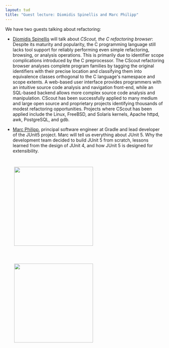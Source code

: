 ```yaml
---
layout: tud
title: "Guest lecture: Diomidis Spinellis and Marc Philipp"
---
```


We have two guests talking about refactoring:

* [Diomidis Spinellis](https://www.linkedin.com/in/dspinellis/) will talk about _CScout, the C refactoring browser_: Despite its maturity and popularity, 
the C programming language still
lacks tool support for reliably performing even simple refactoring,
browsing, or analysis operations. This is primarily due to identifier
scope complications introduced by the C preprocessor. The CScout
refactoring browser analyses complete program families by tagging the
original identifiers with their precise location and classifying them
into equivalence classes orthogonal to the C language's namespace and
scope extents. A web-based user interface provides programmers with an
intuitive source code analysis and navigation front-end, while an
SQL-based backend allows more complex source code analysis and
manipulation. CScout has been successfully applied to many medium and
large open source and proprietary projects identifying thousands of
modest refactoring opportunities. Projects where CScout has been applied
include the Linux, FreeBSD, and Solaris kernels, Apache httpd, awk,
PostgreSQL, and gdb.

* [Marc Philipp](https://www.linkedin.com/in/marcphilipp/), principal software engineer at Gradle and lead developer of the JUnit5 project. Marc will tell us everything about JUnit 5. Why the development team decided to build JUnit 5 from scratch, lessons learned from the design of JUnit 4, and how JUnit 5 is designed for extensibility.


<img src="{{ '/img/guests/diomidis.jpg' | relative_url }}" width="250px" style="display: inline; float: left; margin: 2em;">

<img src="{{ '/img/guests/marc.jpeg' | relative_url }}" width="250px" style="margin: 2em;">